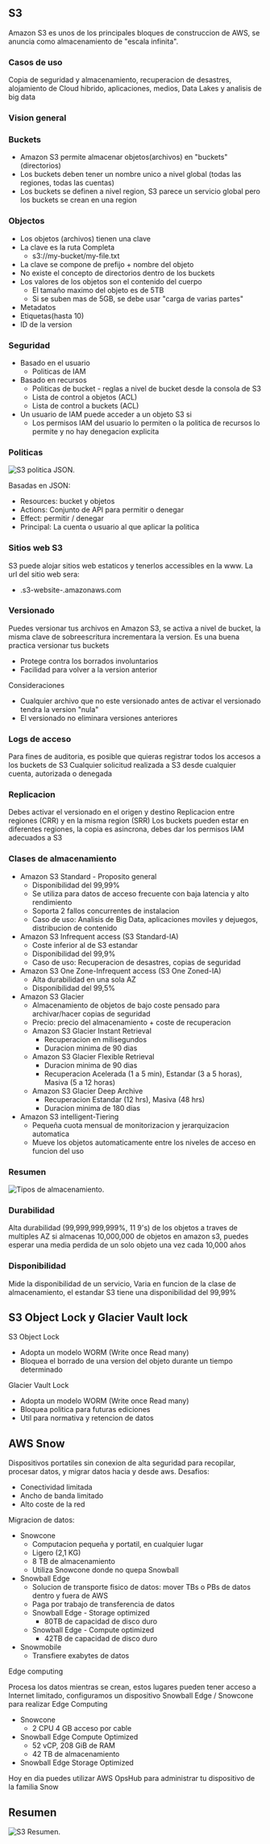 ## S3

Amazon S3 es unos de los principales bloques de construccion de AWS, se anuncia como almacenamiento de "escala infinita".

### Casos de uso

Copia de seguridad y almacenamiento, recuperacion de desastres, alojamiento de Cloud hibrido, aplicaciones, medios, Data Lakes y analisis de big data

### Vision general

### Buckets

- Amazon S3 permite almacenar objetos(archivos) en "buckets"(directorios)
- Los buckets deben tener un nombre unico a nivel global (todas las regiones, todas las cuentas)
- Los buckets se definen a nivel region, S3 parece un servicio global pero los buckets se crean en una region

### Objectos

-   Los objetos (archivos) tienen una clave
-   La clave es la ruta Completa
    -   s3://my-bucket/my-file.txt
-   La clave se compone de prefijo + nombre del objeto
-   No existe el concepto de directorios dentro de los buckets
-   Los valores de los objetos son el contenido del cuerpo
    -   El tamaño maximo del objeto es de 5TB
    -   Si se suben mas de 5GB, se debe usar "carga de varias partes"
-   Metadatos
-   Etiquetas(hasta 10)
-   ID de la version

### Seguridad

-   Basado en el usuario
    -   Politicas de IAM
-   Basado en recursos
    -   Politicas de bucket - reglas a nivel de bucket desde la consola de S3
    -   Lista de control a objetos (ACL)
    -   Lista de control a buckets (ACL)
-   Un usuario de IAM puede acceder a un objeto S3 si
    -   Los permisos IAM del usuario lo permiten o la politica de recursos lo permite y no hay denegacion explicita

### Politicas

![S3 politica JSON](/cloud-practicioner/images/s3-json.png "S3 politica JSON").

Basadas en JSON:
-   Resources: bucket y objetos
-   Actions: Conjunto de API para permitir o denegar
-   Effect: permitir / denegar
-   Principal: La cuenta o usuario al que aplicar la politica

### Sitios web S3

S3 puede alojar sitios web estaticos y tenerlos accessibles en la www.
La url del sitio web sera:
-   <bucket-name>.s3-website-<region-aws>.amazonaws.com

### Versionado

Puedes versionar tus archivos en Amazon S3, se activa a nivel de bucket, la misma clave de sobreescritura incrementara la version.
Es una buena practica versionar tus buckets
-   Protege contra los borrados involuntarios
-   Facilidad para volver a la version anterior

Consideraciones
-   Cualquier archivo que no este versionado antes de activar el versionado tendra la version "nula"
-   El versionado no eliminara versiones anteriores

### Logs de acceso

Para fines de auditoria, es posible que quieras registrar todos los accesos a los buckets de S3
Cualquier solicitud realizada a S3 desde cualquier cuenta, autorizada o denegada

### Replicacion

Debes activar el versionado en el origen y destino
Replicacion entre regiones (CRR) y en la misma region (SRR)
Los buckets pueden estar en diferentes regiones, la copia es asincrona, debes dar los permisos IAM adecuados a S3

### Clases de almacenamiento

-   Amazon S3 Standard - Proposito general
    -   Disponibilidad del 99,99%
    -   Se utiliza para datos de acceso frecuente con baja latencia y alto rendimiento
    -   Soporta 2 fallos concurrentes de instalacion
    -   Caso de uso: Analisis de Big Data, aplicaciones moviles y dejuegos, distribucion de contenido
-   Amazon S3 Infrequent access (S3 Standard-IA)
    -   Coste inferior al de S3 estandar
    -   Disponibilidad del 99,9%
    -   Caso de uso: Recuperacion de desastres, copias de seguridad
-   Amazon S3 One Zone-Infrequent access (S3 One Zoned-IA)
    -   Alta durabilidad en una sola AZ
    -   Disponibilidad del 99,5%
-   Amazon S3 Glacier
    -   Almacenamiento de objetos de bajo coste pensado para archivar/hacer copias de seguridad
    -   Precio: precio del almacenamiento + coste de recuperacion
    -   Amazon S3 Glacier Instant Retrieval
        -   Recuperacion en milisegundos
        -   Duracion minima de 90 dias
    -   Amazon S3 Glacier Flexible Retrieval
        -   Duracion minima de 90 dias
        -   Recuperacion Acelerada (1 a 5 min), Estandar (3 a 5 horas), Masiva (5 a 12 horas)
    -   Amazon S3 Glacier Deep Archive
        -   Recuperacion Estandar (12 hrs), Masiva (48 hrs)
        -   Duracion minima de 180 dias
-   Amazon S3 intelligent-Tiering
    -   Pequeña cuota mensual de monitorizacion y jerarquizacion automatica
    -   Mueve los objetos automaticamente entre los niveles de acceso en funcion del uso

### Resumen

![Tipos de almacenamiento](/cloud-practicioner/images/s3-storage-brief.png "Tipos de almacenamiento").

### Durabilidad

Alta durabilidad (99,999,999,999%, 11 9's) de los objetos a traves de multiples AZ
si almacenas 10,000,000 de objetos en amazon s3, puedes esperar una media perdida de un solo objeto una vez cada 10,000 años

### Disponibilidad

Mide la disponibilidad de un servicio, Varia en funcion de la clase de almacenamiento, el estandar S3 tiene una disponibilidad del 99,99%

## S3 Object Lock y Glacier Vault lock

S3 Object Lock
- Adopta un modelo WORM (Write once Read many)
- Bloquea el borrado de una version del objeto durante un tiempo determinado

Glacier Vault Lock
- Adopta un modelo WORM (Write once Read many)
- Bloquea politica para futuras ediciones
- Util para normativa y retencion de datos

## AWS Snow

Dispositivos portatiles sin conexion de alta seguridad para recopilar, procesar datos, y migrar datos hacia y desde aws.
Desafios:
-   Conectividad limitada
-   Ancho de banda limitado
-   Alto coste de la red


Migracion de datos:
-   Snowcone
    -   Computacion pequeña y portatil, en cualquier lugar
    -   Ligero (2,1 KG)
    -   8 TB de almacenamiento
    -   Utiliza Snowcone donde no quepa Snowball
-   Snowball Edge
    -   Solucion de transporte fisico de datos: mover TBs o PBs de datos dentro y fuera de AWS
    -   Paga por trabajo de transferencia de datos
    -   Snowball Edge - Storage optimized
        -   80TB de capacidad de disco duro
    -   Snowball Edge - Compute optimized
        -   42TB de capacidad de disco duro
-   Snowmobile
    -   Transfiere exabytes de datos

Edge computing

Procesa los datos mientras se crean, estos lugares pueden tener acceso a Internet limitado, configuramos un dispositivo Snowball Edge / Snowcone para realizar Edge Computing

-   Snowcone
    -   2 CPU 4 GB acceso por cable
-   Snowball Edge Compute Optimized
    -   52 vCP, 208 GiB de RAM
    -   42 TB de almacenamiento
-   Snowball Edge Storage Optimized

Hoy en dia puedes utilizar AWS OpsHub para administrar tu dispositivo de la familia Snow

## Resumen

![S3 Resumen](/cloud-practicioner/images/s3-overview.png "S3 Resumen").
